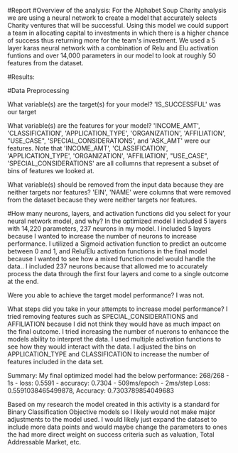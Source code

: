 #Report
#Overview of the analysis: 
For the Alphabet Soup Charity analysis we are using a neural network to create a model that accurately selects Charity ventures that will be successful. Using this model we could support a team in allocating capital to investments in which there is a higher chance of success thus returning more for the team's investment. We used a 5 layer karas neural network with a combination of Relu and Elu activation funtions and over 14,000 parameters in our model to look at roughly 50 features from the dataset.


#Results: 

#Data Preprocessing

What variable(s) are the target(s) for your model? 
'IS_SUCCESSFUL' was our target

What variable(s) are the features for your model? 
'INCOME_AMT', 'CLASSIFICATION', 'APPLICATION_TYPE',  'ORGANIZATION', 'AFFILIATION', "USE_CASE", 'SPECIAL_CONSIDERATIONS', and 'ASK_AMT' were our features. Note that 'INCOME_AMT', 'CLASSIFICATION', 'APPLICATION_TYPE',  'ORGANIZATION', 'AFFILIATION', "USE_CASE", 'SPECIAL_CONSIDERATIONS' are all collumns that represent a subset of bins of features we looked at.

What variable(s) should be removed from the input data because they are neither targets nor features?
'EIN', 'NAME' were columns that were removed from the dataset because they were neither targets nor features.

#How many neurons, layers, and activation functions did you select for your neural network model, and why?
In the optimized model I included 5 layers with 14,220 parameters, 237 neurons in my model.
I included 5 layers because I wanted to increase the number of neurons to increase performance.
I utilized a Sigmoid activation function to predict an outcome between 0 and 1, and Relu/Elu activation functions in the final model because I wanted to see how a mixed function model would handle the data..
I included 237 neurons because that allowed me to accurately process the data through the first four layers and come to a single outcome at the end.

Were you able to achieve the target model performance?
I was not.

What steps did you take in your attempts to increase model performance?
I tried removing features such as SPECIAL_CONSIDERATIONS and AFFILIATION because I did not think they would have as much impact on the final outcome. I tried increasing the number of nuerons to enhancce the models ability to interpret the data. I used multiple activation functions to see how they would interact with the data. I adjusted the bins on APPLICATION_TYPE and CLASSIFICATION to increase the number of features included in the data set.

Summary: My final optimized model had the below performance:
268/268 - 1s - loss: 0.5591 - accuracy: 0.7304 - 509ms/epoch - 2ms/step
Loss: 0.5591038465499878, Accuracy: 0.7303789854049683

Based on my research the model created in this activity is a standard for Binary Classification Objective models so I likely would not make major adjustments to the model used. I would likely just expand the dataset to include more data points and would maybe change the parameters to ones the had more direct weight on success criteria such as valuation, Total Addressable Market, etc. 